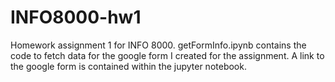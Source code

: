 # INFO8000-hw1
Homework assignment 1 for INFO 8000.
getFormInfo.ipynb contains the code to fetch data for the google form I created for the assignment.
A link to the google form is contained within the jupyter notebook. 

